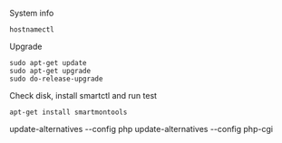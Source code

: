 System info 
```
hostnamectl
```
Upgrade 
```
sudo apt-get update
sudo apt-get upgrade
sudo do-release-upgrade
```
Check disk, install smartctl and run test
```
apt-get install smartmontools
```
update-alternatives --config php
update-alternatives --config php-cgi
